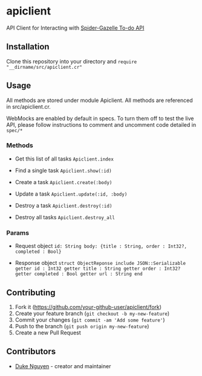 # apiclient

API Client for Interacting with [Spider-Gazelle To-do API](https://github.com/dukeraphaelng/spider-gazelle-todo)

## Installation

Clone this repository into your directory and `require "__dirname/src/apiclient.cr"`

## Usage

All methods are stored under module Apiclient. All methods are referenced in src/apiclient.cr.

WebMocks are enabled by default in specs. To turn them off to test the live API, please follow instructions to comment and uncomment code detailed in `spec/*`

### Methods

- Get this list of all tasks `Apiclient.index`

- Find a single task `Apiclient.show(:id)`

- Create a task `Apiclient.create(:body)`

- Update a task `Apiclient.update(:id, :body)`

- Destroy a task `Apiclient.destroy(:id)`

- Destroy all tasks `Apiclient.destroy_all`

### Params

- Request object
  `id: String
  body: {title : String, order : Int32?, completed : Bool}`

- Response object
  `struct ObjectReponse
    include JSON::Serializable
    getter id : Int32
    getter title : String
    getter order : Int32?
    getter completed : Bool
    getter url : String
  end`

## Contributing

1. Fork it (<https://github.com/your-github-user/apiclient/fork>)
2. Create your feature branch (`git checkout -b my-new-feature`)
3. Commit your changes (`git commit -am 'Add some feature'`)
4. Push to the branch (`git push origin my-new-feature`)
5. Create a new Pull Request

## Contributors

- [Duke Nguyen](https://github.com/dukeraphaelng) - creator and maintainer
